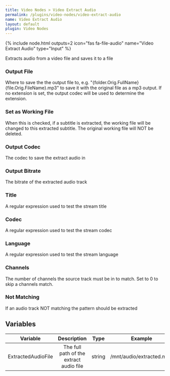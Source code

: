 ```yaml
---
title: Video Nodes > Video Extract Audio
permalink: /plugins/video-nodes/video-extract-audio
name: Video Extract Audio
layout: default
plugin: Video Nodes
---
```


{% include node.html outputs=2 icon="fas fa-file-audio" name="Video Extract Audio" type="Input" %}

Extracts audio from a video file and saves it to a file

### Output File
Where to save the the output file to, e.g. "{folder.Orig.FullName}\{file.Orig.FileName}.mp3" to save it with the original file as a mp3 output.
If no extension is set, the output codec will be used to determine the extension.

### Set as Working File
When this is checked, if a subtitle is extracted, the working file will be changed to this extracted subtitle.  The original working file will NOT be deleted.

### Output Codec
The codec to save the extract audio in

### Output Bitrate
The bitrate of the extracted audio track

### Title
A regular expression used to test the stream title

### Codec
A regular expression used to test the stream codec

### Language
A regular expression used to test the stream language

### Channels
The number of channels the source track must be in to match.  Set to 0 to skip a channels match.

### Not Matching
If an audio track NOT matching the pattern should be extracted

## Variables

| Variable | Description | Type | Example |
| :---: | :---: | :---: | :---: |
| ExtractedAudioFile | The full path of the extract audio file | string | /mnt/audio/extracted.mp3 |


